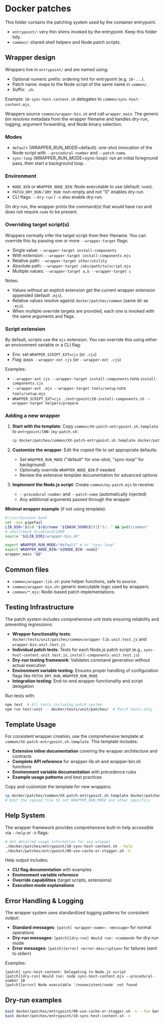 # Docker patches

This folder contains the patching system used by the container entrypoint.

- `entrypoint/`: very thin shims invoked by the entrypoint. Keep this folder tidy.
- `common/`: shared shell helpers and Node patch scripts.

## Wrapper design

Wrappers live in `entrypoint/` and are named using:

- Optional numeric prefix: ordering hint for entrypoint (e.g. `10-...`).
- Patch name: maps to the Node script of the same name in `common/`.
- Suffix: `.sh`.

Example: `10-sync-host-content.sh` delegates to `common/sync-host-content.mjs`.

Wrappers source `common/wrapper-bin.sh` and call `wrapper_main`. The generic
bin resolves metadata from the wrapper filename and handles dry-run, logging,
argument forwarding, and Node binary selection.

### Modes

- `default` (WRAPPER_RUN_MODE=default): one-shot invocation of the Node script with
  `--procedural-number` and `--patch-name`.
- `sync-loop` (WRAPPER_RUN_MODE=sync-loop): run an initial foreground pass, then
  start a background loop.

### Environment

- `NODE_BIN` or `WRAPPER_NODE_BIN`: Node executable to use (default: `node`).
- `PATCH_DRY_RUN` / `DRY_RUN`: non-empty and not "0" enables dry-run.
- CLI flags: `--dry-run` / `-n` also enable dry-run.

On dry-run, the wrapper prints the command(s) that would have run and does not
require `node` to be present.

### Overriding target script(s)

Wrappers normally infer the target script from their filename. You can override
this by passing one or more `--wrapper-target` flags:

- Single value: `--wrapper-target install-components`
- With extension: `--wrapper-target install-components.mjs`
- Relative path: `--wrapper-target other/utility`
- Absolute path: `--wrapper-target /abs/path/to/script.mjs`
- Multiple values: `--wrapper-target a,b --wrapper-target c`

Notes:

- Values without an explicit extension get the current wrapper extension appended (default `.mjs`).
- Relative values resolve against `docker/patches/common` (same dir as `.mjs`).
- When multiple override targets are provided, each one is invoked with the same
  arguments and flags.

### Script extension

By default, scripts use the `mjs` extension. You can override this using either
an environment variable or a CLI flag:

- Env: set `WRAPPER_SCRIPT_EXT=cjs` (or `.cjs`)
- Flag: pass `--wrapper-ext cjs` (or `--wrapper-ext .cjs`)

Examples:

- `--wrapper-ext cjs --wrapper-target install-components` runs `install-components.cjs`
- `--wrapper-ext .mjs --wrapper-target tools/setup` runs `tools/setup.mjs`
- `WRAPPER_SCRIPT_EXT=cjs ./entrypoint/20-install-components.sh --wrapper-target helpers/prepare`

### Adding a new wrapper

1. **Start with the template**: Copy `common/XX-patch-entrypoint.sh.template` to `entrypoint/[NN-]my-patch.sh`:
   ```bash
   cp docker/patches/common/XX-patch-entrypoint.sh.template docker/patches/entrypoint/30-my-patch.sh
   ```

2. **Customize the wrapper**: Edit the copied file to set appropriate defaults:
   - Set `WRAPPER_RUN_MODE` ("default" for one-shot, "sync-loop" for background)
   - Optionally override `WRAPPER_NODE_BIN` if needed
   - Review the extensive template documentation for advanced options

3. **Implement the Node.js script**: Create `common/my-patch.mjs` to receive:
   - `--procedural-number` and `--patch-name` (automatically injected)
   - Any additional arguments passed through the wrapper

**Minimal wrapper example** (if not using template):
```bash
#!/usr/bin/env bash
set -euo pipefail
LIB_DIR="$(cd "$(dirname "${BASH_SOURCE[0]}")/.." && pwd)/common"
# shellcheck disable=SC1090
source "${LIB_DIR}/wrapper-bin.sh"

export WRAPPER_RUN_MODE="default" # or "sync-loop"
export WRAPPER_NODE_BIN="${NODE_BIN:-node}"
wrapper_main "$@"
```

## Common files

- `common/wrapper-lib.sh`: pure helper functions, safe to source.
- `common/wrapper-bin.sh`: generic executable logic used by wrappers.
- `common/*.mjs`: Node-based patch implementations.

## Testing Infrastructure

The patch system includes comprehensive unit tests ensuring reliability and preventing regressions:

- **Wrapper functionality tests**: `docker/tests/unit/patches/common/wrapper-lib.unit.test.js` and `wrapper-bin.unit.test.js`
- **Individual patch tests**: Tests for each Node.js patch script (e.g., `sync-host-content.unit.test.js`, `install-components.unit.test.js`)
- **Dry-run testing framework**: Validates command generation without actual execution
- **Environment variable testing**: Ensures proper handling of configuration flags like `PATCH_DRY_RUN`, `WRAPPER_RUN_MODE`
- **Integration testing**: End-to-end wrapper functionality and script delegation

Run tests with:
```bash
npm test  # All tests including patch system
npm run test:unit -- docker/tests/unit/patches/  # Patch tests only
```

## Template Usage

For consistent wrapper creation, use the comprehensive template at `common/XX-patch-entrypoint.sh.template`. This template includes:

- **Extensive inline documentation** covering the wrapper architecture and contracts
- **Complete API reference** for wrapper-lib.sh and wrapper-bin.sh functions
- **Environment variable documentation** with precedence rules
- **Example usage patterns** and best practices

Copy and customize the template for new wrappers:
```bash
cp docker/patches/common/XX-patch-entrypoint.sh.template docker/patches/entrypoint/30-my-patch.sh
# Edit the copied file to set WRAPPER_RUN_MODE and other specifics
```

## Help System

The wrapper framework provides comprehensive built-in help accessible via `--help` or `-h` flags:

```bash
# Get detailed usage information for any wrapper
./docker/patches/entrypoint/10-sync-host-content.sh --help
./docker/patches/entrypoint/00-use-cache-or-stagger.sh -h
```

Help output includes:
- **CLI flag documentation** with examples
- **Environment variable reference** 
- **Override capabilities** (target scripts, extensions)
- **Execution mode explanations**

## Error Handling & Logging

The wrapper system uses standardized logging patterns for consistent output:

- **Standard messages**: `[patch] <wrapper-name>: <message>` for normal operations
- **Dry-run messages**: `[patch][dry-run] Would run: <command>` for dry-run mode
- **Error messages**: `[patch][error] <error-description>` for failures (sent to stderr)

Examples:
```
[patch] sync-host-content: Delegating to Node.js script
[patch][dry-run] Would run: node sync-host-content.mjs --procedural-number 10
[patch][error] Node executable '/nonexistent/node' not found
```

## Dry-run examples

```bash
bash docker/patches/entrypoint/00-use-cache-or-stagger.sh -n --foo bar
bash docker/patches/entrypoint/10-sync-host-content.sh -n
```
